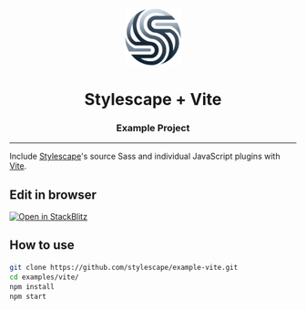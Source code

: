 <p align="center">
    <img src="https://raw.githubusercontent.com/stylescape/brand/master/src/logo/logo-transparant.png" width="20%" height="20%" alt="Stylescape Logo">
</p>
<h1 align="center" style='border-bottom: none;'>Stylescape + Vite</h1>
<h3 align="center">Example Project</h3>

---

Include [Stylescape](https://scape.style)'s source Sass and individual JavaScript plugins with [Vite](https://vitejs.dev/).

## Edit in browser

[![Open in StackBlitz](https://developer.stackblitz.com/img/open_in_stackblitz.svg)](https://stackblitz.com/github/stylescape/example-vite/tree/main/vite?file=src%2Findex.html)

## How to use

```sh
git clone https://github.com/stylescape/example-vite.git
cd examples/vite/
npm install
npm start
```
